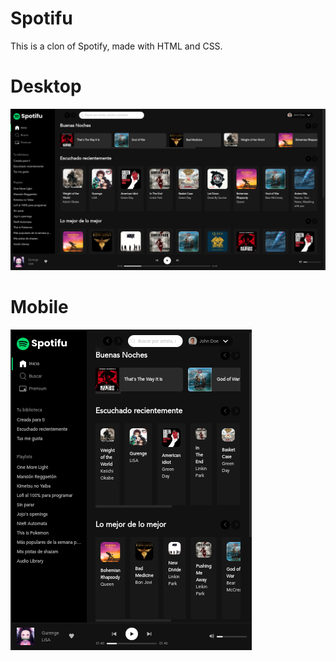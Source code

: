 # Spotifu

This is a clon of Spotify, made with HTML and CSS. 

# Desktop

<img src='./Spotifu-base/images/spotifu-desktop.png'>

#
# Mobile

<img src='./Spotifu-base/images/spotifu-mobile.png'>